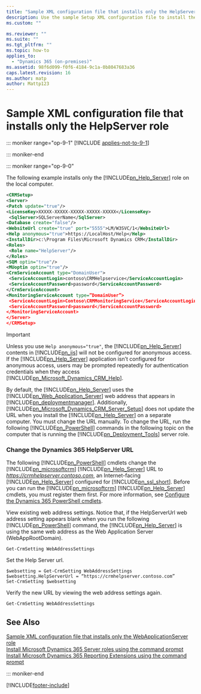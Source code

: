 ```yaml
---
title: "Sample XML configuration file that installs only the HelpServer role | Microsoft Docs"
description: Use the sample Setup XML configuration file to install the help server role with Dynamics 365 Customer Engagement (on-premises)
ms.custom: ""

ms.reviewer: ""
ms.suite: ""
ms.tgt_pltfrm: ""
ms.topic: how-to
applies_to: 
  - "Dynamics 365 (on-premises)"
ms.assetid: 98f6d099-f0f6-4184-9c1a-0b8047683a36
caps.latest.revision: 16
ms.author: matp
author: Mattp123
---
```

# Sample XML configuration file that installs only the HelpServer role

::: moniker range="op-9-1"
[!INCLUDE [applies-not-to-9-1](../includes/applies-not-to-9-1.md)]

::: moniker-end

::: moniker range="op-9-0"

The following example installs only the [!INCLUDE[pn_Help_Server](../includes/pn-help-server.md)] role on the local computer.  
  
```xml  
<CRMSetup>   
<Server>   
<Patch update="true"/>   
<LicenseKey>XXXXX-XXXXX-XXXXX-XXXXX-XXXXX</LicenseKey>  
 <SqlServer>SQLServerName</SqlServer>   
<Database create="false"/>   
<WebsiteUrl create="true" port="5555">LM/W3SVC/1</WebsiteUrl>   
<Help anonymous="true">https://LocalHost/Help</Help>   
<InstallDir>c:\Program Files\Microsoft Dynamics CRM</InstallDir>   
<Roles>    
 <Role name="HelpServer"/>  
</Roles>   
<SQM optin="true"/>   
<MUoptin optin="true"/>   
<CrmServiceAccount type="DomainUser">  
 <ServiceAccountLogin>contoso\CRMHelpservice</ServiceAccountLogin>  
 <ServiceAccountPassword>password</ServiceAccountPassword>  
</CrmServiceAccount>  
<MonitoringServiceAccount type=”DomainUser”>  
 <ServiceAccountLogin>Contoso\CRMMonitoringService</ServiceAccountLogin>  
 <ServiceAccountPassword>password</ServiceAccountPassword>  
</MonitoringServiceAccount>  
</Server>   
</CRMSetup>  
```  
  
> [!IMPORTANT]
>  Unless you use `Help anonymous="true"`, the [!INCLUDE[pn_Help_Server](../includes/pn-help-server.md)] contents in [!INCLUDE[pn_iis](../includes/pn-iis.md)] will not be configured for anonymous access. If the [!INCLUDE[pn_Help_Server](../includes/pn-help-server.md)] application isn’t configured for anonymous access, users may be prompted repeatedly for authentication credentials when they access [!INCLUDE[pn_Microsoft_Dynamics_CRM_Help](../includes/pn-microsoft-dynamics-crm-help.md)].  
>   
>  By default, the [!INCLUDE[pn_Help_Server](../includes/pn-help-server.md)] uses the [!INCLUDE[pn_Web_Application_Server](../includes/pn-web-application-server.md)] web address that appears in [!INCLUDE[pn_deploymentmanager](../includes/pn-deploymentmanager.md)]. Additionally, [!INCLUDE[pn_Microsoft_Dynamics_CRM_Server_Setup](../includes/pn-microsoft-dynamics-crm-server-setup.md)] does not update the URL when you install the [!INCLUDE[pn_Help_Server](../includes/pn-help-server.md)] on a separate computer. You must change the URL manually. To change the URL, run the following [!INCLUDE[pn_PowerShell](../includes/pn-powershell.md)] commands in the following topic on the computer that is running the [!INCLUDE[pn_Deployment_Tools](../includes/pn-deployment-tools.md)] server role.  
  
### Change the Dynamics 365 HelpServer URL  
 The following [!INCLUDE[pn_PowerShell](../includes/pn-powershell.md)] cmdlets change the [!INCLUDE[pn_microsoftcrm](../includes/pn-microsoftcrm.md)] [!INCLUDE[pn_Help_Server](../includes/pn-help-server.md)] URL to *https://crmhelpserver.contoso.com*, an Internet-facing [!INCLUDE[pn_Help_Server](../includes/pn-help-server.md)] configured for [!INCLUDE[pn_ssl_short](../includes/pn-ssl-short.md)]. Before you can run the [!INCLUDE[pn_microsoftcrm](../includes/pn-microsoftcrm.md)] [!INCLUDE[pn_Help_Server](../includes/pn-help-server.md)] cmdlets, you must register them first. For more information, see [Configure the Dynamics 365 PowerShell cmdlets](administer-the-deployment-using-windows-powershell.md).  
  
 View existing web address settings. Notice that, if the HelpServerUrl web address setting appears blank when you run the following [!INCLUDE[pn_PowerShell](../includes/pn-powershell.md)] command, the [!INCLUDE[pn_Help_Server](../includes/pn-help-server.md)] is using the same web address as the Web Application Server (WebAppRootDomain).  
  
```  
Get-CrmSetting WebAddressSettings  
```  
  
 Set the Help Server url.  
  
```  
$websetting = Get-CrmSetting WebAddressSettings  
$websetting.HelpServerUrl = “https://crmhelpserver.contoso.com”  
Set-CrmSetting $websetting   
```  
  
 Verify the new URL by viewing the web address settings again.  
  
```  
Get-CrmSetting WebAddressSettings  
```  
  
## See Also  
 [Sample XML configuration file that installs only the WebApplicationServer role](sample-xml-config-webapp-organizationweb.md)   </br>
 [Install Microsoft Dynamics 365 Server roles using the command prompt](install-using-command-prompt.md)   </br>
 [Install Microsoft Dynamics 365 Reporting Extensions using the command prompt](install-dynamics-365-reporting-extensions-command.md)

::: moniker-end

[!INCLUDE[footer-include](../../../includes/footer-banner.md)]
